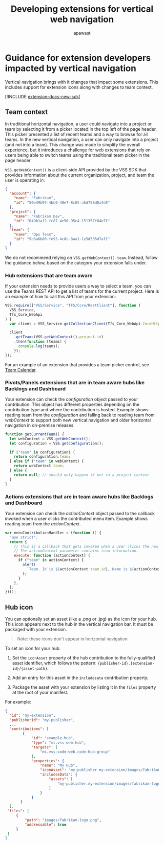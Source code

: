 ﻿---
ms.technology: devops-ecosystem
title: Developing extensions for vertical web navigation
description: Guidance for developing extensions to be used with vertical web navigation
ms.assetid: 3fa22433-150b-428c-8e10-3ffb4d832c20
ms.topic: conceptual
monikerRange: "azure-devops"
ms.author: apawast
author: apawast
ms.date: 10/02/2019
---

# Guidance for extension developers impacted by vertical navigation

Vertical navigation brings with it changes that impact some extensions. This includes support for extension icons along with changes to team context.

[!INCLUDE [extension-docs-new-sdk](../../includes/extension-docs-new-sdk.md)]

## Team context

In traditional horizontal navigation, a user could navigate into a project or team by selecting it from a picker located in the top left of the page header. This picker presented a list of recent teams and a way to browse for all teams. In the new vertical navigation, a user can only navigate into a project (and not into a team). This change was made to simplify the overall experience, but it introduces a challenge for web extensions that rely on users being able to switch teams using the traditional team picker in the page header.

`VSS.getWebContext()` is a client-side API provided by the VSS SDK that provides information about the current organization, project, and team the user is operating in:

```json
{
  "account": {
    "name": "Fabrikam",
    "id": "50e49b94-4bb6-40e7-8c85-a6d756d8a4d8"
  },
  "project": {
    "name": "Fabrikam Dev",
    "id": "049b1af2-fc87-4e50-95e4-151357f04b7f"
  },
  "team": {
    "name": "Ops Team",
    "id": "9b3a6b80-fe95-4c8c-8aa1-1e5d535d7af1"
  }
}
```

We do not recommend relying on `VSS.getWebContext().team`. Instead, follow the guidance below, based on the category your extension falls under.

### Hub extensions that are team aware

If your extension needs to provide users a way to select a team, you can use the Teams REST API to get a list of teams for the current project. Here is an example of how to call this API from your extension:

```javascript
VSS.require(["VSS/Service", "TFS/Core/RestClient"], function (
  VSS_Service,
  Tfs_Core_WebApi
) {
  var client = VSS_Service.getCollectionClient(Tfs_Core_WebApi.CoreHttpClient4);

  client
    .getTeams(VSS.getWebContext().project.id)
    .then(function (teams) {
      console.log(teams);
    });
});
```

For an example of an extension that provides a team picker control, see [Team Calendar](https://github.com/Microsoft/vsts-team-calendar).

### Pivots/Panels extensions that are in team aware hubs like Backlogs and Dashboard

Your extension can check the _configuration_ object passed to your contribution. This object has different properties depending on the contribution type and where the contribution is hosted. Example shows reading team from the _configuration_ and falling back to reading team from _webContext_ to support both new vertical navigation and older horizontal navigation in on-premise releases.

```javascript
function getCurrentTeam() {
  let webContext = VSS.getWebContext();
  let configuration = VSS.getConfiguration();

  if ("team" in configuration) {
    return configuration.team;
  } else if ("team" in webContext) {
    return webContext.team;
  } else {
    return null; // should only happen if not in a project context
  }
}
```

### Actions extensions that are in team aware hubs like Backlogs and Dashboard

Your extension can check the _actionContext_ object passed to the callback invoked when a user clicks the contributed menu item. Example shows reading team from the _actionContext_.

```javascript
var menuContributionHandler = (function () {
  "use strict";
  return {
    // This is a callback that gets invoked when a user clicks the newly contributed menu item
    // The actionContext parameter contains team information.
    execute: function (actionContext) {
      if ("team" in actionContext) {
        alert(
          `Team. Id is ${actionContext.team.id}, Name is ${actionContext.team.name}`
        );
      }
    },
  };
})();
```

## Hub icon

You can optionally set an asset (like a .png or .jpg) as the icon for your hub. This icon appears next to the hub in the vertical navigation bar. It must be packaged with your extension.

> Note: these icons don't appear in horizontal navigation

To set an icon for your hub:

1. Set the `iconAsset` property of the hub contribution to the fully-qualified asset identifier, which follows the pattern: `{publisher-id}.{extension-id}/{asset-path}`.

2. Add an entry for this asset in the `includesata` contribution property.

3. Package the asset with your extension by listing it in the `files` property at the root of your manifest.

For example:

```json
{
  "id": "my-extension",
  "publisherId": "my-publisher",
  ...
  "contributions": [
        {
            "id": "example-hub",
            "type": "ms.vss-web.hub",
            "targets": [
                "ms.vss-code-web.code-hub-group"
            ],
            "properties": {
                "name": "My Hub",
                "iconAsset": "my-publisher.my-extension/images/fabrikam-logo.png",
                "includesData": {
                    "assets": [
                        "my-publisher.my-extension/images/fabrikam-logo.png"
                    ]
                }
            }
       }
  ],
 "files": [
     {
         "path": "images/fabrikam-logo.png",
         "addressable": true
     }
 ]
}
```
